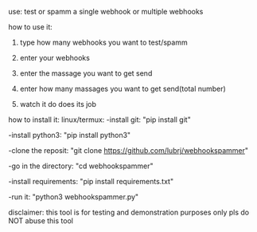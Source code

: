 use: 
test or spamm a single webhook or multiple webhooks

how to use it:
1. type how many webhooks you want to test/spamm
   
2. enter your webhooks

4. enter the massage you want to get send

6. enter how many massages you want to get send(total number)

8. watch it do does its job

how to install it:
linux/termux:
-install git: "pip install git"

-install python3: "pip install python3"

-clone the reposit: "git clone https://github.com/lubrj/webhookspammer"

-go in the directory: "cd webhookspammer"

-install requirements: "pip install requirements.txt"

-run it: "python3 webhookspammer.py"

disclaimer:
this tool is for testing and demonstration purposes only pls do NOT abuse this tool
